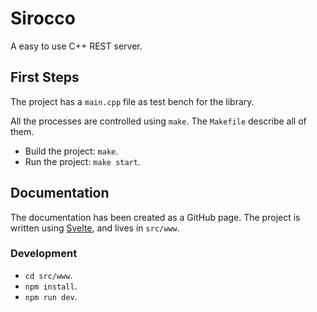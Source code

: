 # Sirocco

A easy to use C++ REST server.

## First Steps

The project has a `main.cpp` file as test bench for the library.

All the processes are controlled using `make`. The `Makefile` describe all of them.

- Build the project: `make`.
- Run the project: `make start`.

## Documentation

The documentation has been created as a GitHub page. The project is written using [Svelte](https://svelte.dev/), and lives in `src/www`.

### Development

- `cd src/www`.
- `npm install`.
- `npm run dev`.
